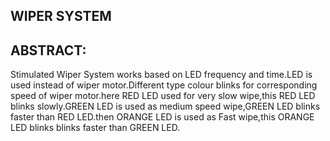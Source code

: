 ## WIPER SYSTEM

## ABSTRACT:

Stimulated Wiper System works based on LED frequency and time.LED is used instead of wiper motor.Different type colour blinks for corresponding speed of wiper motor.here RED LED used for very slow wipe,this RED LED blinks slowly.GREEN LED is used as medium speed wipe,GREEN LED blinks faster than RED LED.then ORANGE LED is used as Fast wipe,this ORANGE LED blinks blinks faster than GREEN LED. 
